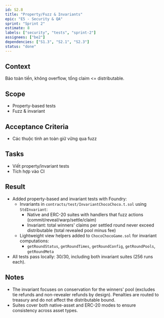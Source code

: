 ```yaml
---
id: S2.8
title: "Property/Fuzz & Invariants"
epic: "E5 - Security & QA"
sprint: "Sprint 2"
estimate: 8
labels: ["security", "tests", "sprint-2"]
assignees: ["be2"]
dependencies: ["S1.3", "S2.1", "S2.3"]
status: "done"
---
```


## Context
Bảo toàn tiền, không overflow, tổng claim <= distributable.

## Scope
- Property-based tests
- Fuzz & invariant

## Acceptance Criteria
- Các thuộc tính an toàn giữ vững qua fuzz

## Tasks
- Viết property/invariant tests
- Tích hợp vào CI 

## Result
- Added property-based and invariant tests with Foundry:
	- Invariants in `contracts/test/InvariantChocoChoco.t.sol` using `StdInvariant`:
		- Native and ERC-20 suites with handlers that fuzz actions (commit/reveal/warp/settle/claim)
		- Invariant: total winners' claims per settled round never exceed distributable (total revealed pool minus fee)
	- Lightweight view helpers added to `ChocoChocoGame.sol` for invariant computations:
		- `getRoundStatus`, `getRoundTimes`, `getRoundConfig`, `getRoundPools`, `getRoundMeta`
- All tests pass locally: 30/30, including both invariant suites (256 runs each).

## Notes
- The invariant focuses on conservation for the winners' pool (excludes tie refunds and non-revealer refunds by design). Penalties are routed to treasury and do not affect the distributable bound.
- Suites cover both native-asset and ERC-20 modes to ensure consistency across asset types.
